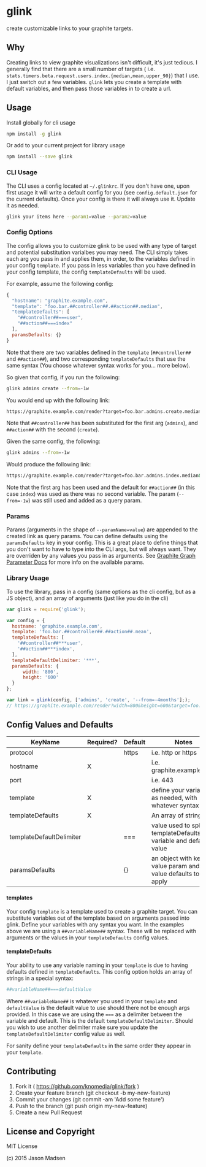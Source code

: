 # glink

create customizable links to your graphite targets.


## Why

Creating links to view graphite visualizations isn't difficult, it's just
tedious. I generally find that there are a small number of targets ( i.e.
`stats.timers.beta.request.users.index.{median,mean,upper_90}`) that I use. I
just switch out a few variables. `glink` lets you create a template with
default variables, and then pass those variables in to create a url.

## Usage

Install globally for cli usage
```bash
npm install -g glink
```


Or add to your current project for library usage
``` bash
npm install --save glink
```


### CLI Usage

The CLI uses a config located at `~/.glinkrc`. If you don't have one, upon first
usage it will write a default config for you (see `config.default.json` for the
current defaults). Once your config is there it will always use it. Update it as needed.

```bash
glink your items here --param1=value --param2=value
```


### Config Options

The config allows you to customize glink to be used with any type of target and
potential substitution varialbes you may need. The CLI simply takes each arg
you pass in and applies them, in order, to the variables defined in your config
`template`. If you pass in less variables than you have defined in your config
template, the config `templateDefaults` will be used.

For example, assume the following config:

```javascript
{
  "hostname": "graphite.example.com",
  "template": "foo.bar.##controller##.##action##.median",
  "templateDefaults": [
    "##controller##===user",
    "##action##===index"
  ],
  paramsDefaults: {}
}
```

Note that there are two variables defined in the `template` (`##controller##`
and `##action##`), and two corresponding `templateDefaults` that use the same
syntax (You choose whatever syntax works for you... more below).

So given that config, if you run the following:

```bash
glink admins create --from=-1w
```

You would end up with the following link:

```bash
https://graphite.example.com/render?target=foo.bar.admins.create.median&from=-1w
```

Note that `##controller##` has been substituted for the first arg (`admins`),
and `##action##` with the second (`create`).

Given the same config, the following:

```bash
glink admins --from=-1w
```

Would produce the following link:

```bash
https://graphite.example.com/render?target=foo.bar.admins.index.median&from=-1w
```

Note that the first arg has been used and the default for `##action##` (in this
case `index`) was used as there was no second variable. The param
(`--from=-1w`) was still used and added as a query param.

### Params

Params (arguments in the shape of `--paramName=value`) are appended to the
created link as query params. You can define defaults using the
`paramsDefaults` key in your config. This is a great place to define things
that you don't want to have to type into the CLI args, but will always want.
They are overriden by any values you pass in as arguments. See [Graphite Graph
Parameter
Docs](http://graphite.readthedocs.org/en/latest/render_api.html#graph-parameters)
for more info on the available params.


### Library Usage

To use the library, pass in a config (same options as the cli config, but as a
JS object), and an array of arguments (just like you do in the cli)

```javascript
var glink = require('glink');

var config = {
  hostname: 'graphite.example.com',
  template: 'foo.bar.##controller##.##action##.mean',
  templateDefaults: [
    '##controller##***user',
    '##action##***index',
  ],
  templateDefaultDelimiter: '***',
  paramsDefaults: {
      width: '800',
      height: '600'
  }
};

var link = glink(config, ['admins', 'create', '--from=-4months'];);
// https://graphite.example.com/render?width=800&height=600&target=foo.bar.admins.create.mean&from=-4months
```


## Config Values and Defaults

KeyName     | Required? | Default       | Notes
----------- | --------- | ------------- | -------
| protocol  |           | https         | i.e. http or https
| hostname  |    X      | <none>        | i.e. graphite.example.com
| port      |           | <none>        | i.e. 443
| template  |    X      | <none>        | define your variables as needed, with whatever syntax
| templateDefaults| X   | <none>        | An array of strings
| templateDefaultDelimiter| | ===       | value used to split templateDefaults into variable and default value
| paramsDefaults |      |      {}       | an object with key, value param and value defaults to apply

#### templates
Your config `template` is a template used to create a graphite target. You can
substitute variables out of the template based on arguments passed into glink.
Define your variables with any syntax you want. In the examples above we are
using a `##variableName##` syntax. These will be replaced with arguments or the
values in your `templateDefaults` config values.

#### templateDefaults
Your ability to use any variable naming in your `template` is due to having
defaults defined in `templateDefaults`. This config option holds an array of
strings in a special syntax:

```bash
##variableName##===defaultValue
```

Where `##variableName##` is whatever you used in your `template` and `defaultValue`
is the default value to use should there not be enough args provided. In this
case we are using the `===` as a delimiter between the variable and default.
This is the default `templateDefaultDelimiter`. Should you wish to use another
delimiter make sure you update the `templateDefaultDelimiter` config value as
well.

For sanity define your `templateDefaults` in the same order they appear in your `template`.


## Contributing

1. Fork it ( https://github.com/knomedia/glink/fork )
2. Create your feature branch (git checkout -b my-new-feature)
3. Commit your changes (git commit -am 'Add some feature')
4. Push to the branch (git push origin my-new-feature)
5. Create a new Pull Request


## License and Copyright

MIT License

(c) 2015 Jason Madsen

